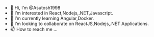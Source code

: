 - 👋 Hi, I’m @Asutosh1998
- 👀 I’m interested in React,Nodejs,.NET,Javascript.
- 🌱 I’m currently learning Angular,Docker.
- 💞️ I’m looking to collaborate on ReactJS,Nodejs,.NET Applications.
- 📫 How to reach me ...

<!---
Asutosh1998/Asutosh1998 is a ✨ special ✨ repository because its `README.md` (this file) appears on your GitHub profile.
You can click the Preview link to take a look at your changes.
--->
